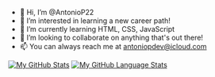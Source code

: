 - 👋 Hi, I’m @AntonioP22
- 👀 I’m interested in learning a new career path!
- 🌱 I’m currently learning HTML, CSS, JavaScript
- 💞️ I’m looking to collaborate on anything that's out there!
- 📫 You can always reach me at antoniopdev@icloud.com




[![My GitHub Stats](https://github-readme-stats.vercel.app/api/?username=AntonioP22&count_private=true&theme=radical&showicons=true)]()
[![My GitHub Language Stats](https://github-readme-stats.vercel.app/api/top-langs/?username=AntonioP22&langs_count=4&theme=radical)]()

